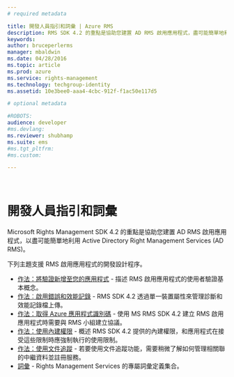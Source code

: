 ```yaml
---
# required metadata

title: 開發人員指引和詞彙 | Azure RMS
description: RMS SDK 4.2 的重點是協助您建置 AD RMS 啟用應用程式，盡可能簡單地利用 AD RMS 資訊保護。
keywords:
author: bruceperlerms
manager: mbaldwin
ms.date: 04/28/2016
ms.topic: article
ms.prod: azure
ms.service: rights-management
ms.technology: techgroup-identity
ms.assetid: 10e3bee0-aaa4-4cbc-912f-f1ac50e117d5

# optional metadata

#ROBOTS:
audience: developer
#ms.devlang:
ms.reviewer: shubhamp
ms.suite: ems
#ms.tgt_pltfrm:
#ms.custom:

---
```


﻿
# 開發人員指引和詞彙
Microsoft Rights Management SDK 4.2 的重點是協助您建置 AD RMS 啟用應用程式，以盡可能簡單地利用 Active Directory Right Management Services (AD RMS)。

下列主題支援 RMS 啟用應用程式的開發設計程序。

- [作法：將驗證新增至您的應用程式](authentication-integration.md) - 描述 RMS 啟用應用程式的使用者驗證基本概念。
- [作法︰啟用錯誤和效能記錄](enabling-logging.md) - RMS SDK 4.2 透過單一裝置屬性來管理診斷和效能記錄檔上傳。
- [作法：取得 Azure 應用程式識別碼](application-id.md) - 使用 MS RMS SDK 4.2 建立 RMS 啟用應用程式時需要與 RMS 小組建立協議。
- [作法：使用內建權限](built-in-rights-usage-restriction-reference.md) - 概述 RMS SDK 4.2 提供的內建權限，和應用程式在接受這些限制時應強制執行的使用限制。
- [作法：使用文件追蹤](how-to-use-document-tracking.md) - 若要使用文件追蹤功能，需要稍微了解如何管理相關聯的中繼資料並註冊服務。
- [詞彙](terms.md) - Rights Management Services 的專屬詞彙定義集合。

 

 

 


<!--HONumber=Apr16_HO3-->


